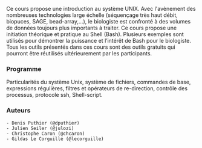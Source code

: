 Ce cours propose une introduction au système UNIX. Avec l'avènement des nombreuses technologies large échelle (séquençage très haut débit, biopuces, SAGE, bead-array,...), le biologiste est confronté à des volumes de données toujours plus importants à traiter. Ce cours propose une initiation théorique et pratique au Shell (Bash). Plusieurs exemples sont utilisés pour démontrer la puissance et l’intérêt de Bash pour le biologiste. Tous les outils présentés dans ces cours sont des outils gratuits qui pourront être réutilisés ultérieurement par les participants. 

### Programme

Particularités du système Unix, système de fichiers, commandes de base, expressions régulières, filtres et opérateurs de re-direction, contrôle des processus, protocole ssh, Shell-script.

### Auteurs
    - Denis Puthier (@dputhier)
    - Julien Seiler (@julozi)
    - Christophe Caron (@chcaron)
    - Gildas Le Corguillé (@lecorguille)
